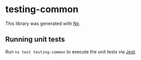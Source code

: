 # testing-common

This library was generated with [Nx](https://nx.dev).

## Running unit tests

Run `nx test testing-common` to execute the unit tests via [Jest](https://jestjs.io).
